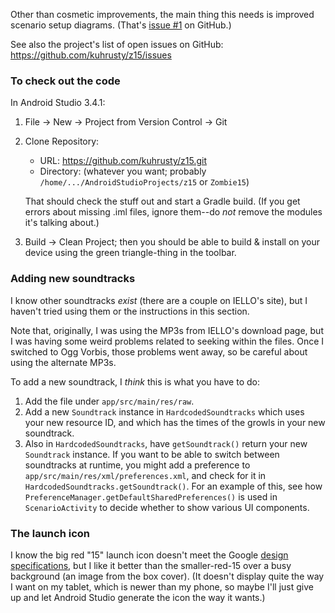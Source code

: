 Other than cosmetic improvements, the main thing this needs is
improved scenario setup diagrams.  (That's
[issue #1](https://github.com/kuhrusty/z15/issues/1) on GitHub.)

See also the project's list of open issues on GitHub:
https://github.com/kuhrusty/z15/issues

### To check out the code

In Android Studio 3.4.1:

1. File -> New -> Project from Version Control -> Git
1. Clone Repository:
   - URL: https://github.com/kuhrusty/z15.git
   - Directory: (whatever you want; probably
     `/home/.../AndroidStudioProjects/z15` or `Zombie15`)

   That should check the stuff out and start a Gradle build.  (If you
   get errors about missing .iml files, ignore them--do *not* remove the
   modules it's talking about.)
1. Build -> Clean Project; then you should be able to build & install on
   your device using the green triangle-thing in the toolbar.

### Adding new soundtracks

I know other soundtracks *exist* (there are a couple on IELLO's site),
but I haven't tried using them or the instructions in this section.

Note that, originally, I was using the MP3s from IELLO's download page,
but I was having some weird problems related to seeking within the
files.  Once I switched to Ogg Vorbis, those problems went away, so be
careful about using the alternate MP3s.

To add a new soundtrack, I *think* this is what you have to do:

1. Add the file under `app/src/main/res/raw`.
1. Add a new `Soundtrack` instance in `HardcodedSoundtracks` which uses
   your new resource ID, and which has the times of the growls in your
   new soundtrack.
1. Also in `HardcodedSoundtracks`, have `getSoundtrack()` return your
   new `Soundtrack` instance.  If you want to be able to switch between
   soundtracks at runtime, you might add a preference to
   `app/src/main/res/xml/preferences.xml`, and check for it in
   `HardcodedSoundtracks.getSoundtrack()`.  For an example of this, see
   how `PreferenceManager.getDefaultSharedPreferences()` is used in
   `ScenarioActivity` to decide whether to show various UI components.

### The launch icon

I know the big red "15" launch icon doesn't meet the Google
[design specifications](https://developer.android.com/google-play/resources/icon-design-specifications),
but I like it better than the smaller-red-15 over a busy background (an
image from the box cover).  (It doesn't display quite the way I want on
my tablet, which is newer than my phone, so maybe I'll just give up and
let Android Studio generate the icon the way it wants.)
